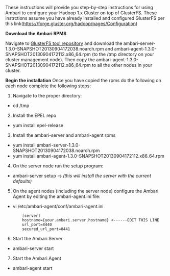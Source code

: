 These instructions will provide you step-by-step instructions for using Ambari to configure your Hadoop 1.x Cluster on top of GlusterFS.
These instrctions assume you have already installed and configured GlusterFS per this link(https://forge.gluster.org/hadoop/pages/Configuration)

**Download the Ambari RPMS**

Navigate to [GlusterFS tool repository](http://hadoop.apache.org/releases.html#Download) and download the ambari-server-1.3.0-SNAPSHOT20130904172038.noarch.rpm and  ambari-agent-1.3.0-SNAPSHOT20130904172112.x86_64.rpm (to the /tmp directory on your cluster management node). Then copy the ambari-agent-1.3.0-SNAPSHOT20130904172112.x86_64.rpm to all the other nodes in your cluster.

**Begin the installation**
Once you have copied the rpms do the following on each node complete the following steps:
1. Navigate to the proper directory:
* cd /tmp
2. Install the EPEL repo
* yum install epel-release
3. Install the ambari-server and ambari-agent rpms
* yum install ambari-server-1.3.0-SNAPSHOT20130904172038.noarch.rpm
* yum install ambari-agent-1.3.0-SNAPSHOT20130904172112.x86_64.rpm
4. On the server node run the setup program:
* ambari-server setup -s _(this will install the server with the current defaults)_
5. On the agent nodes (including the server node) configure the Ambari Agent by editing the ambari-agent.ini file:

* vi  /etc/ambari-agent/conf/ambari-agent.ini
                                    
          [server]
          hostname={your.ambari.server.hostname} <------EDIT THIS LINE
          url_port=8440
          secured_url_port=8441
 
6. Start the Ambari Server
* ambari-server start
7. Start the Ambari Agent
* ambari-agent start
